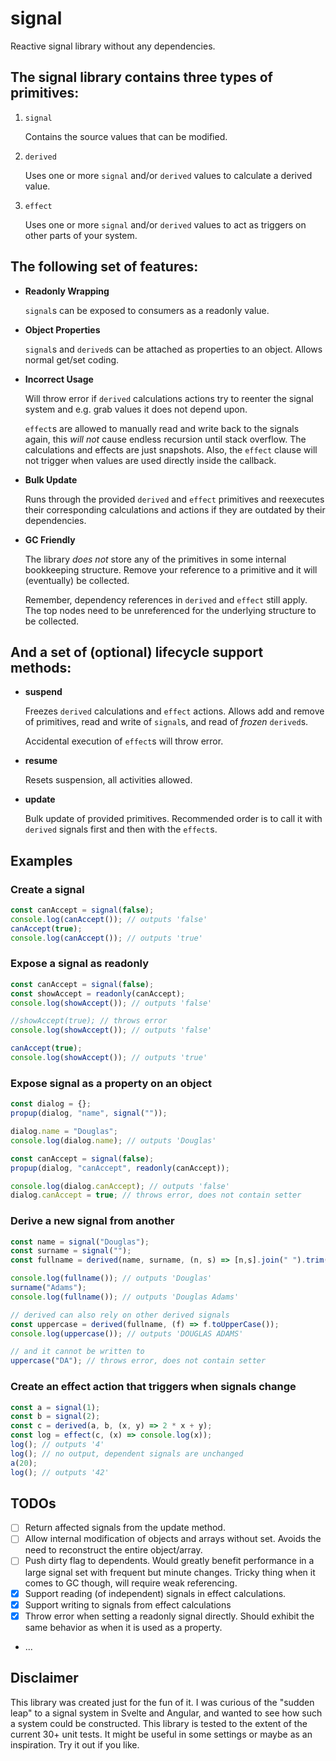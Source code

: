# signal
Reactive signal library without any dependencies.

## The signal library contains three types of primitives:

1. ```signal```

    Contains the source values that can be modified.

2. ```derived```

    Uses one or more ```signal``` and/or ```derived``` values to calculate a derived value.

3. ```effect```

    Uses one or more ```signal``` and/or ```derived``` values to act as triggers on other parts of your system.

## The following set of features:
- **Readonly Wrapping**

    ```signal```s can be exposed to consumers as a readonly value.

- **Object Properties**

    ```signal```s and ```derived```s can be attached as properties to an object. Allows normal get/set coding.

- **Incorrect Usage**

    Will throw error if ```derived``` calculations actions try to reenter the signal system and e.g. grab values it does not depend upon.
    
    ```effect```s are allowed to manually read and write back to the signals again, this _will not_ cause endless recursion until stack overflow. The calculations and effects are just snapshots. Also, the ```effect``` clause will not trigger when values are used directly inside the callback.

- **Bulk Update**

    Runs through the provided ```derived``` and ```effect``` primitives and reexecutes their corresponding calculations and actions if they are outdated by their dependencies.

- **GC Friendly**

    The library _does not_ store any of the primitives in some internal bookkeeping structure. Remove your reference to a primitive and it will (eventually) be collected.
    
    Remember, dependency references in ```derived``` and ```effect``` still apply. The top nodes need to be unreferenced for the underlying structure to be collected.

## And a set of (optional) lifecycle support methods:
- **suspend**

    Freezes ```derived``` calculations and ```effect``` actions. Allows add and remove of primitives, read and write of ```signal```s, and read of _frozen_ ```derived```s.

    Accidental execution of ```effect```s will throw error.

- **resume**

    Resets suspension, all activities allowed.

- **update**

    Bulk update of provided primitives. Recommended order is to call it with ```derived``` signals first and then with the ```effect```s.

## Examples
### Create a signal
```js
const canAccept = signal(false);
console.log(canAccept()); // outputs 'false'
canAccept(true);
console.log(canAccept()); // outputs 'true'
```

### Expose a signal as readonly
```js
const canAccept = signal(false);
const showAccept = readonly(canAccept);
console.log(showAccept()); // outputs 'false'

//showAccept(true); // throws error
console.log(showAccept()); // outputs 'false'

canAccept(true);
console.log(showAccept()); // outputs 'true'
```

### Expose signal as a property on an object
```js
const dialog = {};
propup(dialog, "name", signal(""));

dialog.name = "Douglas";
console.log(dialog.name); // outputs 'Douglas'

const canAccept = signal(false);
propup(dialog, "canAccept", readonly(canAccept));

console.log(dialog.canAccept); // outputs 'false'
dialog.canAccept = true; // throws error, does not contain setter
```

### Derive a new signal from another
```js
const name = signal("Douglas");
const surname = signal("");
const fullname = derived(name, surname, (n, s) => [n,s].join(" ").trim());

console.log(fullname()); // outputs 'Douglas'
surname("Adams");
console.log(fullname()); // outputs 'Douglas Adams'

// derived can also rely on other derived signals
const uppercase = derived(fullname, (f) => f.toUpperCase());
console.log(uppercase()); // outputs 'DOUGLAS ADAMS'

// and it cannot be written to
uppercase("DA"); // throws error, does not contain setter
```

### Create an effect action that triggers when signals change
```js
const a = signal(1);
const b = signal(2);
const c = derived(a, b, (x, y) => 2 * x + y);
const log = effect(c, (x) => console.log(x));
log(); // outputs '4'
log(); // no output, dependent signals are unchanged
a(20);
log(); // outputs '42'
```

## TODOs
- [ ] Return affected signals from the update method.
- [ ] Allow internal modification of objects and arrays without set. Avoids the need to reconstruct the entire object/array.
- [ ] Push dirty flag to dependents. Would greatly benefit performance in a large signal set with frequent but minute changes. Tricky thing when it comes to GC though, will require weak referencing.
- [x] Support reading (of independent) signals in effect calculations.
- [x] Support writing to signals from effect calculations
- [x] Throw error when setting a readonly signal directly. Should exhibit the same behavior as when it is used as a property.
- ...


## Disclaimer
This library was created just for the fun of it. I was curious of the "sudden leap" to a signal system in Svelte and Angular, and wanted to see how such a system could be constructed. This library is tested to the extent of the current 30+ unit tests. It might be useful in some settings or maybe as an inspiration. Try it out if you like.

